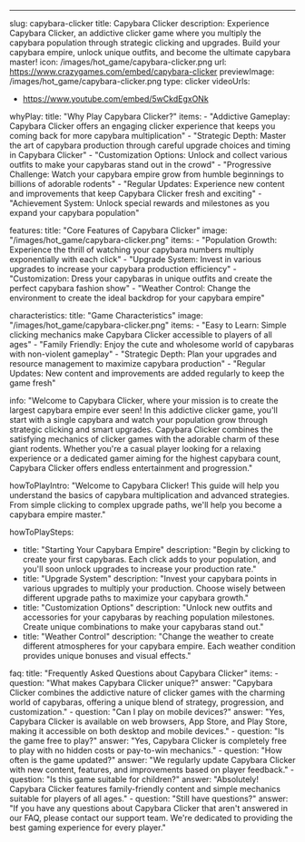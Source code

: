 ---
slug: capybara-clicker
title: Capybara Clicker
description: Experience Capybara Clicker, an addictive clicker game where you multiply the capybara population through strategic clicking and upgrades. Build your capybara empire, unlock unique outfits, and become the ultimate capybara master!
icon: /images/hot_game/capybara-clicker.png
url: https://www.crazygames.com/embed/capybara-clicker
previewImage: /images/hot_game/capybara-clicker.png
type: clicker
videoUrls:
  - https://www.youtube.com/embed/5wCkdEgxONk

whyPlay:
  title: "Why Play Capybara Clicker?"
  items:
    - "Addictive Gameplay: Capybara Clicker offers an engaging clicker experience that keeps you coming back for more capybara multiplication"
    - "Strategic Depth: Master the art of capybara production through careful upgrade choices and timing in Capybara Clicker"
    - "Customization Options: Unlock and collect various outfits to make your capybaras stand out in the crowd"
    - "Progressive Challenge: Watch your capybara empire grow from humble beginnings to billions of adorable rodents"
    - "Regular Updates: Experience new content and improvements that keep Capybara Clicker fresh and exciting"
    - "Achievement System: Unlock special rewards and milestones as you expand your capybara population"

features:
  title: "Core Features of Capybara Clicker"
  image: "/images/hot_game/capybara-clicker.png"
  items:
    - "Population Growth: Experience the thrill of watching your capybara numbers multiply exponentially with each click"
    - "Upgrade System: Invest in various upgrades to increase your capybara production efficiency"
    - "Customization: Dress your capybaras in unique outfits and create the perfect capybara fashion show"
    - "Weather Control: Change the environment to create the ideal backdrop for your capybara empire"

characteristics:
  title: "Game Characteristics"
  image: "/images/hot_game/capybara-clicker.png"
  items:
    - "Easy to Learn: Simple clicking mechanics make Capybara Clicker accessible to players of all ages"
    - "Family Friendly: Enjoy the cute and wholesome world of capybaras with non-violent gameplay"
    - "Strategic Depth: Plan your upgrades and resource management to maximize capybara production"
    - "Regular Updates: New content and improvements are added regularly to keep the game fresh"

info: "Welcome to Capybara Clicker, where your mission is to create the largest capybara empire ever seen! In this addictive clicker game, you'll start with a single capybara and watch your population grow through strategic clicking and smart upgrades. Capybara Clicker combines the satisfying mechanics of clicker games with the adorable charm of these giant rodents. Whether you're a casual player looking for a relaxing experience or a dedicated gamer aiming for the highest capybara count, Capybara Clicker offers endless entertainment and progression."

howToPlayIntro: "Welcome to Capybara Clicker! This guide will help you understand the basics of capybara multiplication and advanced strategies. From simple clicking to complex upgrade paths, we'll help you become a capybara empire master."

howToPlaySteps:
  - title: "Starting Your Capybara Empire"
    description: "Begin by clicking to create your first capybaras. Each click adds to your population, and you'll soon unlock upgrades to increase your production rate."
  - title: "Upgrade System"
    description: "Invest your capybara points in various upgrades to multiply your production. Choose wisely between different upgrade paths to maximize your capybara growth."
  - title: "Customization Options"
    description: "Unlock new outfits and accessories for your capybaras by reaching population milestones. Create unique combinations to make your capybaras stand out."
  - title: "Weather Control"
    description: "Change the weather to create different atmospheres for your capybara empire. Each weather condition provides unique bonuses and visual effects."

faq:
  title: "Frequently Asked Questions about Capybara Clicker"
  items:
    - question: "What makes Capybara Clicker unique?"
      answer: "Capybara Clicker combines the addictive nature of clicker games with the charming world of capybaras, offering a unique blend of strategy, progression, and customization."
    - question: "Can I play on mobile devices?"
      answer: "Yes, Capybara Clicker is available on web browsers, App Store, and Play Store, making it accessible on both desktop and mobile devices."
    - question: "Is the game free to play?"
      answer: "Yes, Capybara Clicker is completely free to play with no hidden costs or pay-to-win mechanics."
    - question: "How often is the game updated?"
      answer: "We regularly update Capybara Clicker with new content, features, and improvements based on player feedback."
    - question: "Is this game suitable for children?"
      answer: "Absolutely! Capybara Clicker features family-friendly content and simple mechanics suitable for players of all ages."
    - question: "Still have questions?"
      answer: "If you have any questions about Capybara Clicker that aren't answered in our FAQ, please contact our support team. We're dedicated to providing the best gaming experience for every player." 